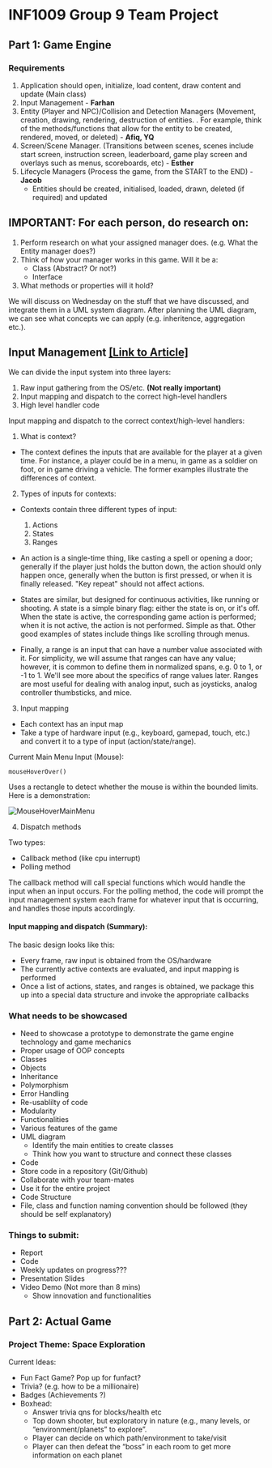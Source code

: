 # INF1009 Group 9 Team Project

## Part 1: Game Engine

### Requirements

1. Application should open, initialize, load content, draw content and update (Main class)
2. Input Management - **Farhan**
3. Entity (Player and NPC)/Collision and Detection Managers (Movement, creation, drawing, rendering, destruction of entities. . For example, think of the methods/functions that allow for the entity to be created, rendered, moved, or deleted) - **Afiq, YQ**
4. Screen/Scene Manager. (Transitions between scenes, scenes include start screen, instruction screen, leaderboard, game play screen and overlays such as menus, scoreboards, etc) - **Esther**
6. Lifecycle Managers (Process the game, from the START to the END) - **Jacob**
    - Entities should be created, initialised, loaded, drawn, deleted (if required) and updated


## IMPORTANT: For each person, do research on:

1. Perform research on what your assigned manager does. (e.g. What the Entity manager does?)
2. Think of how your manager works in this game. Will it be a:
    - Class (Abstract? Or not?)
    - Interface
3. What methods or properties will it hold?

We will discuss on Wednesday on the stuff that we have discussed, and integrate them in a UML system diagram. After planning the UML diagram, we can see what concepts we can apply (e.g. inheritence, aggregation etc.).

## Input Management [[Link to Article]](https://www.gamedev.net/blogs/entry/2250186-designing-a-robust-input-handling-system-for-games/)

We can divide the input system into three layers:

1. Raw input gathering from the OS/etc. **(Not really important)**
2. Input mapping and dispatch to the correct high-level handlers
3. High level handler code 

Input mapping and dispatch to the correct context/high-level handlers:

1. What is context?

- The context defines the inputs that are available for the player at a given time. For instance, a player could be in a menu, in game as a soldier on foot, or in game driving a vehicle. The former examples illustrate the differences of context.

2. Types of inputs for contexts:

- Contexts contain three different types of input:

    1. Actions
    2. States
    3. Ranges
    
- An action is a single-time thing, like casting a spell or opening a door; generally if the player just holds the button down, the action should only happen once, generally when the button is first pressed, or when it is finally released. "Key repeat" should not affect actions.

- States are similar, but designed for continuous activities, like running or shooting. A state is a simple binary flag: either the state is on, or it's off. When the state is active, the corresponding game action is performed; when it is not active, the action is not performed. Simple as that. Other good examples of states include things like scrolling through menus.

- Finally, a range is an input that can have a number value associated with it. For simplicity, we will assume that ranges can have any value; however, it is common to define them in normalized spans, e.g. 0 to 1, or -1 to 1. We'll see more about the specifics of range values later. Ranges are most useful for dealing with analog input, such as joysticks, analog controller thumbsticks, and mice.

3. Input mapping

- Each context has an input map
- Take a type of hardware input (e.g., keyboard, gamepad, touch, etc.) and convert it to a type of input (action/state/range). 

Current Main Menu Input (Mouse):

`mouseHoverOver()`

Uses a rectangle to detect whether the mouse is within the bounded limits. Here is a demonstration:

![MouseHoverMainMenu](https://user-images.githubusercontent.com/68798786/216753307-314fc5d9-5fad-4045-a442-2b782484c984.gif)


4. Dispatch methods

Two types:

- Callback method (like cpu interrupt)
- Polling method
    
The callback method will call special functions which would handle the input when an input occurs. For the polling method, the code will prompt the input management system each frame for whatever input that is occurring, and handles those inputs accordingly.

#### Input mapping and dispatch (Summary):
The basic design looks like this:

- Every frame, raw input is obtained from the OS/hardware
- The currently active contexts are evaluated, and input mapping is performed
- Once a list of actions, states, and ranges is obtained, we package this up into a special data structure and invoke the appropriate callbacks

    
### What needs to be showcased

- Need to showcase a prototype to demonstrate the game engine technology and
game mechanics
- Proper usage of OOP concepts
- Classes
- Objects 
- Inheritance
- Polymorphism
- Error Handling
- Re-usablilty of code
- Modularity
- Functionalities
- Various features of the game
- UML diagram
  - Identify the main entities to create classes
  - Think how you want to structure and connect these classes
- Code
- Store code in a repository (Git/Github)
- Collaborate with your team-mates
- Use it for the entire project
- Code Structure
- File, class and function naming convention should be followed (they should be self explanatory)

### Things to submit:
- Report
- Code
- Weekly updates on progress???
- Presentation Slides
- Video Demo (Not more than 8 mins)
  - Show innovation and functionalities
    
## Part 2: Actual Game

### Project Theme: Space Exploration

Current Ideas: 
- Fun Fact Game?  Pop up for funfact?
- Trivia? (e.g. how to be a millionaire)
- Badges (Achievements ?)
- Boxhead:	
  - Answer trivia qns for blocks/health etc
  - Top down shooter, but exploratory in nature (e.g., many levels, or “environment/planets” to explore”. 
  - Player can decide on which path/environment to take/visit
  - Player can then defeat the “boss” in each room to get more information on each planet
